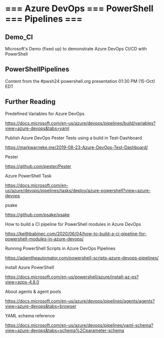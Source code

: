# === Azure DevOps === PowerShell === Pipelines ===

## Demo_CI

Microsoft's Demo (fixed up) to demonstrate Azure DevOps CI/CD with PowerShell

## PowerShellPipelines

Content from the #pwsh24 powershell.org presentation 01:30 PM (15-Oct) EDT

## Further Reading

Predefined Variables for Azure DevOps

https://docs.microsoft.com/en-us/azure/devops/pipelines/build/variables?view=azure-devops&tabs=yaml

Publish Azure DevOps Pester Tests using a build in Test-Dashboard 

https://markwarneke.me/2019-08-23-Azure-DevOps-Test-Dashboard/

Pester

https://github.com/pester/Pester

Azure PowerShell Task

https://docs.microsoft.com/en-us/azure/devops/pipelines/tasks/deploy/azure-powershell?view=azure-devops

psake

https://github.com/psake/psake

How to build a CI pipeline for PowerShell modules in Azure DevOps

https://keithbabinec.com/2020/06/04/how-to-build-a-ci-pipeline-for-powershell-modules-in-azure-devops/

Running PowerShell Scripts in Azure DevOps Pipelines

https://adamtheautomator.com/powershell-scripts-azure-devops-pipelines/

Install Azure PowerShell

https://docs.microsoft.com/en-us/powershell/azure/install-az-ps?view=azps-4.8.0

About agents & agent pools

https://docs.microsoft.com/en-us/azure/devops/pipelines/agents/agents?view=azure-devops&tabs=browser

YAML schema reference

https://docs.microsoft.com/en-us/azure/devops/pipelines/yaml-schema?view=azure-devops&tabs=schema%2Cparameter-schema
